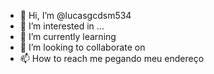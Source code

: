 - 👋 Hi, I’m @lucasgcdsm534
- 👀 I’m interested in ...
- 🌱 I’m currently learning 
- 💞️ I’m looking to collaborate on  
- 📫 How to reach me  pegando meu endereço

<!---
lucasgcdsm534/lucasgcdsm534 is a ✨ special ✨ repository because its `README.md` (this file) appears on your GitHub profile.
You can click the Preview link to take a look at your changes.
--->
